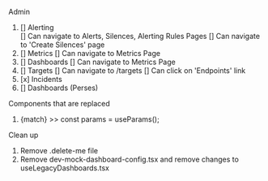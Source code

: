 Admin 
1. [] Alerting  
    [] Can navigate to Alerts, Silences, Alerting Rules Pages
    [] Can navigate to 'Create Silences' page 
2. [] Metrics 
    [] Can navigate to Metrics Page 
3. [] Dashboards
    [] Can navigate to Metrics Page 
4. [] Targets
    [] Can navigate to /targets 
    [] Can click on 'Endpoints' link 
5. [x] Incidents 
6. [] Dashboards (Perses)






Components that are replaced 
1. {match}  >> const params = useParams(); 




Clean up 
1. Remove .delete-me file 
2. Remove dev-mock-dashboard-config.tsx and remove changes to useLegacyDashboards.tsx 